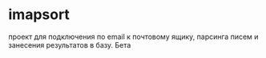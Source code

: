 # imapsort
проект для подключения по email к почтовому ящику, парсинга писем и занесения результатов в базу. Бета
